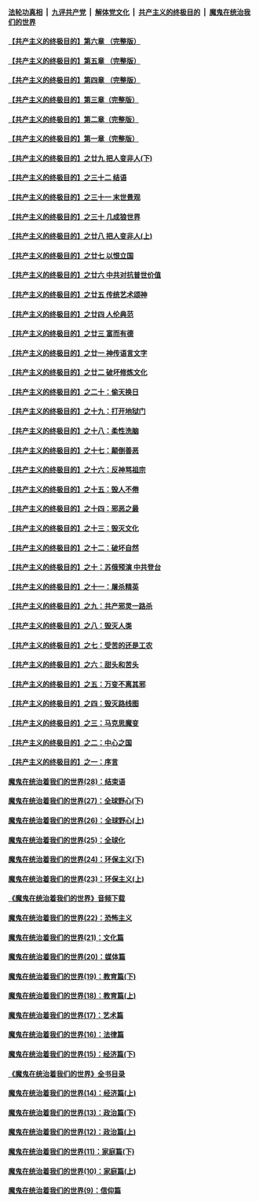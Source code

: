 

####  [法轮功真相](../../../../basic/blob/master/README.md?t=07082302) &nbsp;|&nbsp; [九评共产党](../../../../9ping.md/blob/master/README.md?t=07082302) &nbsp;|&nbsp; [解体党文化](../../../../jtdwh.md/blob/master/README.md?t=07082302)  &nbsp;|&nbsp; [共产主义的终极目的](../../../../gczydzjmd.md/blob/master/README.md?t=07082302) &nbsp;|&nbsp; [魔鬼在统治我们的世界](../../../../mgztzwmdsj.md/blob/master/README.md?t=07082302) 

#### [【共产主义的终极目的】第六章 （完整版）](../pages/nsc422/n11428913.md?t=07082302) 

#### [【共产主义的终极目的】第五章 （完整版）](../pages/nsc422/n11428912.md?t=07082302) 

#### [【共产主义的终极目的】第四章 （完整版）](../pages/nsc422/n11428907.md?t=07082302) 

#### [【共产主义的终极目的】第三章（完整版）](../pages/nsc422/n11428848.md?t=07082302) 

#### [【共产主义的终极目的】第二章（完整版）](../pages/nsc422/n11428831.md?t=07082302) 

#### [【共产主义的终极目的】第一章（完整版）](../pages/nsc422/n11417651.md?t=07082302) 

#### [【共产主义的终极目的】之廿九 把人变非人(下)](../pages/nsc422/n11344140.md?t=07082302) 

#### [【共产主义的终极目的】之三十二 结语](../pages/nsc422/n11360535.md?t=07082302) 

#### [【共产主义的终极目的】之三十一 末世景观](../pages/nsc422/n11351129.md?t=07082302) 

#### [【共产主义的终极目的】之三十 几成狼世界](../pages/nsc422/n11348280.md?t=07082302) 

#### [【共产主义的终极目的】之廿八 把人变非人(上)](../pages/nsc422/n11340492.md?t=07082302) 

#### [【共产主义的终极目的】之廿七 以恨立国](../pages/nsc422/n11336944.md?t=07082302) 

#### [【共产主义的终极目的】之廿六 中共对抗普世价值](../pages/nsc422/n11324785.md?t=07082302) 

#### [【共产主义的终极目的】之廿五 传统艺术颂神](../pages/nsc422/n11296396.md?t=07082302) 

#### [【共产主义的终极目的】之廿四 人伦典范](../pages/nsc422/n11296397.md?t=07082302) 

#### [【共产主义的终极目的】之廿三 富而有德](../pages/nsc422/n11283598.md?t=07082302) 

#### [【共产主义的终极目的】之廿一 神传语言文字](../pages/nsc422/n11263265.md?t=07082302) 

#### [【共产主义的终极目的】之廿二 破坏修炼文化](../pages/nsc422/n11245728.md?t=07082302) 

#### [【共产主义的终极目的】之二十：偷天换日](../pages/nsc422/n11238846.md?t=07082302) 

#### [【共产主义的终极目的】之十九：打开地狱门](../pages/nsc422/n11206376.md?t=07082302) 

#### [【共产主义的终极目的】之十八：柔性洗脑](../pages/nsc422/n11199994.md?t=07082302) 

#### [【共产主义的终极目的】之十七：颠倒善恶](../pages/nsc422/n11179782.md?t=07082302) 

#### [【共产主义的终极目的】之十六：反神骂祖宗](../pages/nsc422/n11166798.md?t=07082302) 

#### [【共产主义的终极目的】之十五：毁人不倦](../pages/nsc422/n11166792.md?t=07082302) 

#### [【共产主义的终极目的】之十四：邪恶之最](../pages/nsc422/n11150249.md?t=07082302) 

#### [【共产主义的终极目的】之十三：毁灭文化](../pages/nsc422/n11135227.md?t=07082302) 

#### [【共产主义的终极目的】之十二：破坏自然](../pages/nsc422/n11135214.md?t=07082302) 

#### [【共产主义的终极目的】之十：苏俄预演 中共登台](../pages/nsc422/n11118424.md?t=07082302) 

#### [【共产主义的终极目的】之十一：屠杀精英](../pages/nsc422/n11118442.md?t=07082302) 

#### [【共产主义的终极目的】之九：共产邪灵一路杀](../pages/nsc422/n11114139.md?t=07082302) 

#### [【共产主义的终极目的】之八：毁灭人类](../pages/nsc422/n11108503.md?t=07082302) 

#### [【共产主义的终极目的】之七：受苦的还是工农](../pages/nsc422/n11101809.md?t=07082302) 

#### [【共产主义的终极目的】之六：甜头和苦头](../pages/nsc422/n11096971.md?t=07082302) 

#### [【共产主义的终极目的】之五：万变不离其邪](../pages/nsc422/n11091285.md?t=07082302) 

#### [【共产主义的终极目的】之四：毁灭路线图](../pages/nsc422/n11086284.md?t=07082302) 

#### [【共产主义的终极目的】之三：马克思魔变](../pages/nsc422/n11061941.md?t=07082302) 

#### [【共产主义的终极目的】之二：中心之国](../pages/nsc422/n11047728.md?t=07082302) 

#### [【共产主义的终极目的】之一：序言](../pages/nsc422/n11086077.md?t=07082302) 

#### [魔鬼在统治着我们的世界(28)：结束语](../pages/nsc422/n10936246.md?t=07082302) 

#### [魔鬼在统治着我们的世界(27)：全球野心(下)](../pages/nsc422/n10928319.md?t=07082302) 

#### [魔鬼在统治着我们的世界(26)：全球野心(上)](../pages/nsc422/n10900318.md?t=07082302) 

#### [魔鬼在统治着我们的世界(25)：全球化](../pages/nsc422/n10788205.md?t=07082302) 

#### [魔鬼在统治着我们的世界(24)：环保主义(下)](../pages/nsc422/n10695307.md?t=07082302) 

#### [魔鬼在统治着我们的世界(23)：环保主义(上)](../pages/nsc422/n10688613.md?t=07082302) 

#### [《魔鬼在统治着我们的世界》音频下载](../pages/nsc422/n10635553.md?t=07082302) 

#### [魔鬼在统治着我们的世界(22)：恐怖主义](../pages/nsc422/n10614727.md?t=07082302) 

#### [魔鬼在统治着我们的世界(21)：文化篇](../pages/nsc422/n10597706.md?t=07082302) 

#### [魔鬼在统治着我们的世界(20)：媒体篇](../pages/nsc422/n10586579.md?t=07082302) 

#### [魔鬼在统治着我们的世界(19)：教育篇(下)](../pages/nsc422/n10564808.md?t=07082302) 

#### [魔鬼在统治着我们的世界(18)：教育篇(上)](../pages/nsc422/n10526970.md?t=07082302) 

#### [魔鬼在统治着我们的世界(17)：艺术篇](../pages/nsc422/n10499093.md?t=07082302) 

#### [魔鬼在统治着我们的世界(16)：法律篇](../pages/nsc422/n10485969.md?t=07082302) 

#### [魔鬼在统治着我们的世界(15)：经济篇(下)](../pages/nsc422/n10469975.md?t=07082302) 

#### [《魔鬼在统治着我们的世界》全书目录](../pages/nsc422/n10464261.md?t=07082302) 

#### [魔鬼在统治着我们的世界(14)：经济篇(上)](../pages/nsc422/n10457370.md?t=07082302) 

#### [魔鬼在统治着我们的世界(13)：政治篇(下)](../pages/nsc422/n10448270.md?t=07082302) 

#### [魔鬼在统治着我们的世界(12)：政治篇(上)](../pages/nsc422/n10444576.md?t=07082302) 

#### [魔鬼在统治着我们的世界(11)：家庭篇(下)](../pages/nsc422/n10440961.md?t=07082302) 

#### [魔鬼在统治着我们的世界(10)：家庭篇(上)](../pages/nsc422/n10435448.md?t=07082302) 

#### [魔鬼在统治着我们的世界(9)：信仰篇](../pages/nsc422/n10432159.md?t=07082302) 

